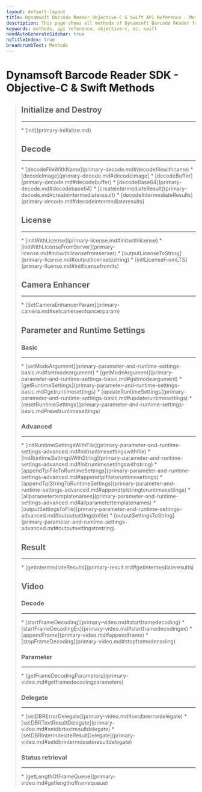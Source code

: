 ```yaml
---
layout: default-layout
title: Dynamsoft Barcode Reader Objective-C & Swift API Reference - Methods
description: This page shows all methods of Dynamsoft Barcode Reader for iOS SDK.
keywords: methods, api reference, objective-c, oc, swift
needAutoGenerateSidebar: true
noTitleIndex: true
breadcrumbText: Methods
---
```


# Dynamsoft Barcode Reader SDK - Objective-C & Swift Methods

<div class="doc-card-prefix doc-card-list-prefix"></div>

> ## Initialize and Destroy
> <hr>
> * [init](primary-initialize.md)
>
> ## Decode
> <hr>
> * [decodeFileWithName](primary-decode.md#decodefilewithname)
> * [decodeImage](primary-decode.md#decodeimage)
> * [decodeBuffer](primary-decode.md#decodebuffer)
> * [decodeBase64](primary-decode.md#decodebase64)
> * [createIntermediateResult](primary-decode.md#createintermediateresult)
> * [decodeIntermediateResults](primary-decode.md#decodeintermediateresults)
>
> ## License
> <hr>
> * [initWithLicense](primary-license.md#initwithlicense)
> * [initWithLicenseFromServer](primary-license.md#initwithlicensefromserver)
> * [outputLicenseToString](primary-license.md#outputlicensetostring)
> * [initLicenseFromLTS](primary-license.md#initlicensefromlts)
>
> ## Camera Enhancer
> <hr>
> * [SetCameraEnhancerParam](primary-camera.md#setcameraenhancerparam)
>
> ## Parameter and Runtime Settings
>
> ### Basic
> <hr>
> * [setModeArgument](primary-parameter-and-runtime-settings-basic.md#setmodeargument)
> * [getModeArgument](primary-parameter-and-runtime-settings-basic.md#getmodeargument)
> * [getRuntimeSettings](primary-parameter-and-runtime-settings-basic.md#getruntimesettings)
> * [updateRuntimeSettings](primary-parameter-and-runtime-settings-basic.md#updateruntimesettings)
> * [resetRuntimeSettings](primary-parameter-and-runtime-settings-basic.md#resetruntimesettings)
>
> ### Advanced
> <hr>
> * [initRuntimeSettingsWithFile](primary-parameter-and-runtime-settings-advanced.md#initruntimesettingswithfile)
> * [initRuntimeSettingsWithString](primary-parameter-and-runtime-settings-advanced.md#initruntimesettingswithstring)
> * [appendTplFileToRuntimeSettings](primary-parameter-and-runtime-settings-advanced.md#appendtplfiletoruntimesettings)
> * [appendTplStringToRuntimeSettings](primary-parameter-and-runtime-settings-advanced.md#appendtplstringtoruntimesettings)
> * [allparametertemplatenames](primary-parameter-and-runtime-settings-advanced.md#allparametertemplatenames)
> * [outputSettingsToFile](primary-parameter-and-runtime-settings-advanced.md#outputsettingstofile)
> * [outputSettingsToString](primary-parameter-and-runtime-settings-advanced.md#outputsettingstostring)
>
> ## Result
> <hr>
> * [getIntermediateResults](primary-result.md#getintermediateresults)
>
> ## Video
>
> ### Decode
> <hr>
> * [startFrameDecoding](primary-video.md#startframedecoding)
> * [startFrameDecodingEx](primary-video.md#startframedecodingex)
> * [appendFrame](primary-video.md#appendframe)
> * [stopFrameDecoding](primary-video.md#stopframedecoding)
>
> ### Parameter
> <hr>
> * [getFrameDecodingParameters](primary-video.md#getframedecodingparameters)
>
> ### Delegate
> <hr>
> * [setDBRErrorDelegate](primary-video.md#setdbrerrordelegate)
> * [setDBRTextResultDelegate](primary-video.md#setdbrtextresultdelegate)
> * [setDBRIntermdeiateResultDelegate](primary-video.md#setdbrintermdeiateresultdelegate)
>
> ### Status retrieval
> <hr>
> * [getLengthOfFrameQueue](primary-video.md#getlengthofframequeue)
